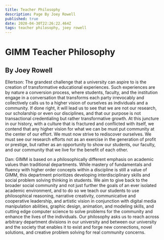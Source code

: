 ```yaml
---
title: Teacher Philosophy
description: Page By Joey Rowell
published: true
date: 2020-04-30T22:26:22.464Z
tags: teacher philosophy, joey rowell
---
```


# GIMM Teacher Philosophy
## By Joey Rowell
Ellertson:
The grandest challenge that a university can aspire to is the creation of transformative educational experiences.  Such experiences are by nature a conversion process, where students, faculty, and the institution engage in a conversation that transforms each party irrevocably and collectively calls us to a higher vision of ourselves as individuals and a community.  If done right, it will lead us to see that we are not our research, our scholarship or even our disciplines, and that our purpose is not transactional credentialing but rather transformative growth.  At this juncture in our history, with a culture that is fractured and conflicted with itself, we contend that any higher vision for what we can be must put community at the center of our effort.  We must now strive to rediscover ourselves. We must see our research efforts not as an exercise in the generation of profit or prestige, but rather as an opportunity to show our students, our faculty, and our community that we live for the benefit of each other.

Dan:
GIMM is based on a philosophically different emphasis on academic values than traditional departments.  While mastery of fundamentals and fluency with higher order concepts within a discipline is still a value of GIMM, this department prioritizes developing interdisciplinary skills and social problem solving thinking in students.  We aim to give back to the broader social community and not just further the goals of an ever isolated academic environment, and to do so we teach our students to use philosophical reasoning, narrative creativity, communicative and cooperative leadership, and artistic vision in conjunction with digital media manipulation abilities, graphic design, animation, and modeling skills, and cutting edge computer science to solve problems for the community and enhance the lives of the individuals.  Our philosophy asks us to reach across arbitrary department divisions in our university and between our university and the society that enables it to exist and forge new connections, novel solutions, and creative problem solving for real community concerns.
